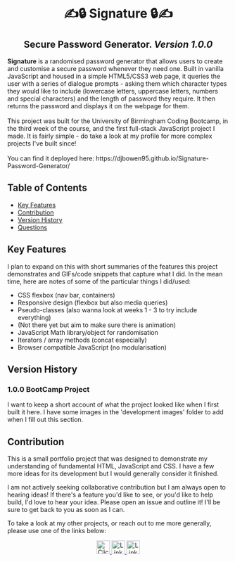 <h1 align="center"> ✍️🔒 Signature 🔒✍</h1>
<h2 align="center"> Secure Password Generator. <i> Version 1.0.0 </i> </h2>
<strong>Signature</strong> is a randomised password generator that allows users to create and customise a secure password whenever they need one. Built in vanilla JavaScript and housed in a simple HTML5/CSS3 web page, it queries the user with a series of dialogue prompts - asking them which character types they would like to include (lowercase letters, uppercase letters, numbers and special characters) and the length of password they require. It then returns the password and displays it on the webpage for them.  
<br><br>
This project was built for the University of Birmingham Coding Bootcamp, in the third week of the course, and the first full-stack JavaScript project I made. It is fairly simple - do take a look at my profile for more complex projects I've built since!
<br><br>
You can find it deployed here: https://djbowen95.github.io/Signature-Password-Generator/
  
## Table of Contents
- [Key Features](#key-features)
- [Contribution](#contribution)
- [Version History](#version-history)
- [Questions](#questions)

## Key Features
I plan to expand on this with short summaries of the features this project demonstrates and GIFs/code snippets that capture what I did. In the mean time, here are notes of some of the particular things I did/used:
- CSS flexbox (nav bar, containers)
- Responsive design (flexbox but also media queries)
- Pseudo-classes (also wanna look at weeks 1 - 3 to try include everything)
- (Not there yet but aim to make sure there is animation)
- JavaScript Math library/object for randomisation
- Iterators / array methods (concat especially)
- Browser compatible JavaScript (no modularisation)

## Version History
### 1.0.0 BootCamp Project
I want to keep a short account of what the project looked like when I first built it here. I have some images in the 'development images' folder to add when I fill out this section. 

## Contribution
This is a small portfolio project that was designed to demonstrate my understanding of fundamental HTML, JavaScript and CSS. I have a few more ideas for its development but I would generally consider it finished.

I am not actively seeking collaborative contribution but I am always open to hearing ideas! If there's a feature you'd like to see, or you'd like to help build, I'd love to hear your idea. Please open an issue and outline it! I'll be sure to get back to you as soon as I can.

To take a look at my other projects, or reach out to me more generally, please use one of the links below: 
<div align="center">
           <a href="mailto:djbowen95@gmail.com" target="blank">
              <img src="https://img.shields.io/badge/email-e4572e?style=for-the-badge&logo=data:image/svg+xml;base64,PHN2ZyB2aWV3Qm94PSIwIDAgOTYgOTYiIHhtbG5zPSJodHRwOi8vd3d3LnczLm9yZy8yMDAwL3N2ZyI+PHBhdGggZD0iTTkwIDEySDZhNS45OTcgNS45OTcgMCAwIDAtNiA2djYwYTUuOTk3IDUuOTk3IDAgMCAwIDYgNmg4NGE1Ljk5NyA1Ljk5NyAwIDAgMCA2LTZWMThhNS45OTcgNS45OTcgMCAwIDAtNi02Wm0tNiAxMnYyLjUxOUw0OCA0Ny4wOTIgMTIgMjYuNTE5VjI0Wk0xMiA3MlY0MC4zMzhMNDUuMDIzIDU5LjIxYTUuOTk2IDUuOTk2IDAgMCAwIDUuOTU0IDBMODQgNDAuMzM5VjcyWiIgZmlsbD0iI2ZmZmZmZiIgY2xhc3M9ImZpbGwtMDAwMDAwIj48L3BhdGg+PC9zdmc+"
                   alt="Click to Email" height="30"/>
            </a>
            <a href="https://www.linkedin.com/in/daniel-bowen-6266ba191/" target="blank">
              <img src="https://img.shields.io/badge/LinkedIn-0A66C2?style=for-the-badge&logo=linkedin"
                   alt="LinkedIn Profile" height="30"/>
            </a> 
            <a href="https://github.com/djbowen95" target="blank">
              <img src="https://img.shields.io/badge/GitHub-181717?style=for-the-badge&logo=github"
                   alt="LinkedIn Profile" height="30"/>
            </a> 
           
</div>
